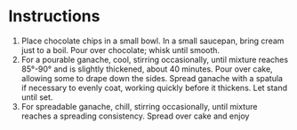 # Instructions

1. Place chocolate chips in a small bowl. In a small saucepan, bring cream just to a boil. Pour over chocolate; whisk until smooth.
1. For a pourable ganache, cool, stirring occasionally, until mixture reaches 85°-90° and is slightly thickened, about 40 minutes. Pour over cake, allowing some to drape down the sides. Spread ganache with a spatula if necessary to evenly coat, working quickly before it thickens. Let stand until set.
1. For spreadable ganache, chill, stirring occasionally, until mixture reaches a spreading consistency. Spread over cake and enjoy